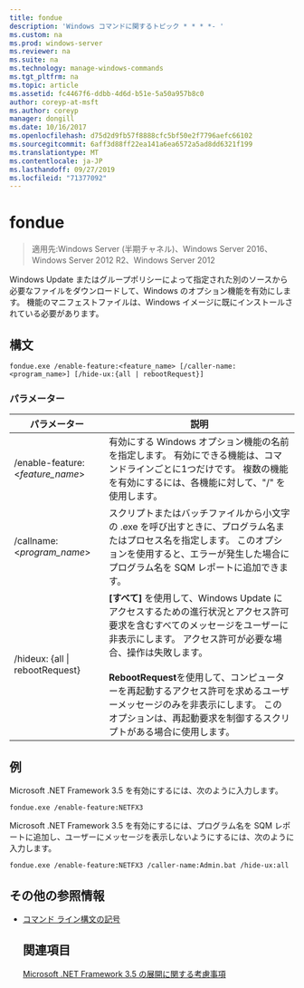 ```yaml
---
title: fondue
description: 'Windows コマンドに関するトピック * * * *- '
ms.custom: na
ms.prod: windows-server
ms.reviewer: na
ms.suite: na
ms.technology: manage-windows-commands
ms.tgt_pltfrm: na
ms.topic: article
ms.assetid: fc4467f6-ddbb-4d6d-b51e-5a50a957b8c0
author: coreyp-at-msft
ms.author: coreyp
manager: dongill
ms.date: 10/16/2017
ms.openlocfilehash: d75d2d9fb57f8888cfc5bf50e2f7796aefc66102
ms.sourcegitcommit: 6aff3d88ff22ea141a6ea6572a5ad8dd6321f199
ms.translationtype: MT
ms.contentlocale: ja-JP
ms.lasthandoff: 09/27/2019
ms.locfileid: "71377092"
---
```

# <a name="fondue"></a>fondue

>適用先:Windows Server (半期チャネル)、Windows Server 2016、Windows Server 2012 R2、Windows Server 2012

Windows Update またはグループポリシーによって指定された別のソースから必要なファイルをダウンロードして、Windows のオプション機能を有効にします。 機能のマニフェストファイルは、Windows イメージに既にインストールされている必要があります。 
## <a name="syntax"></a>構文
```
fondue.exe /enable-feature:<feature_name> [/caller-name:<program_name>] [/hide-ux:{all | rebootRequest}]
```
### <a name="parameters"></a>パラメーター

|              パラメーター              |                                                                                                                                                                     説明                                                                                                                                                                     |
|-------------------------------------|-----------------------------------------------------------------------------------------------------------------------------------------------------------------------------------------------------------------------------------------------------------------------------------------------------------------------------------------------------|
|  /enable-feature: <*feature_name*>   |                                                                               有効にする Windows オプション機能の名前を指定します。 有効にできる機能は、コマンドラインごとに1つだけです。 複数の機能を有効にするには、各機能に対して、"/" を使用します。                                                                                |
|    /callname: <*program_name*>    |                                                                                 スクリプトまたはバッチファイルから小文字の .exe を呼び出すときに、プログラム名またはプロセス名を指定します。 このオプションを使用すると、エラーが発生した場合にプログラム名を SQM レポートに追加できます。                                                                                 |
| /hideux: {all &#124; rebootRequest} | **[すべて]** を使用して、Windows Update にアクセスするための進行状況とアクセス許可要求を含むすべてのメッセージをユーザーに非表示にします。 アクセス許可が必要な場合、操作は失敗します。<br /><br />**RebootRequest**を使用して、コンピューターを再起動するアクセス許可を求めるユーザーメッセージのみを非表示にします。 このオプションは、再起動要求を制御するスクリプトがある場合に使用します。 |

## <a name="BKMK_Examples"></a>例
Microsoft .NET Framework 3.5 を有効にするには、次のように入力します。
```
fondue.exe /enable-feature:NETFX3
```
Microsoft .NET Framework 3.5 を有効にするには、プログラム名を SQM レポートに追加し、ユーザーにメッセージを表示しないようにするには、次のように入力します。
```
fondue.exe /enable-feature:NETFX3 /caller-name:Admin.bat /hide-ux:all
```
## <a name="additional-references"></a>その他の参照情報
- [コマンド ライン構文の記号](command-line-syntax-key.md)
  ## <a name="see-also"></a>関連項目
  [Microsoft .NET Framework 3.5 の展開に関する考慮事項](https://go.microsoft.com/fwlink/?LinkId=248869)
